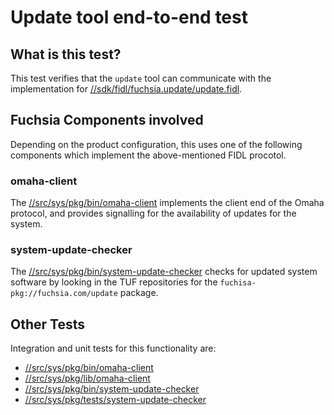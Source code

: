 # Update tool end-to-end test

## What is this test?

This test verifies that the `update` tool can communicate with the
implementation for [//sdk/fidl/fuchsia.update/update.fidl](update_fidl).

## Fuchsia Components involved

Depending on the product configuration, this uses one of the following
components which implement the above-mentioned FIDL procotol.

### omaha-client

The [//src/sys/pkg/bin/omaha-client](omaha-client-service) implements the
client end of the Omaha protocol, and provides signalling for the
availability of updates for the system.

### system-update-checker

The [//src/sys/pkg/bin/system-update-checker](system-update-checker)
checks for updated system software by looking in the TUF repositories
for the `fuchisa-pkg://fuchsia.com/update` package.

## Other Tests

Integration and unit tests for this functionality are:
- [//src/sys/pkg/bin/omaha-client](omaha-client-service)
- [//src/sys/pkg/lib/omaha-client](omaha-client)
- [//src/sys/pkg/bin/system-update-checker](system-update-checker)
- [//src/sys/pkg/tests/system-update-checker](system-update-checker-tests)

[update_fidl]: https://fuchsia.googlesource.com/fuchsia/+/master/sdk/fidl/fuchsia.update/update.fidl
[omaha-client-service]: https://fuchsia.googlesource.com/fuchsia/+/master/src/sys/pkg/bin/omaha-client
[omaha-client]: https://fuchsia.googlesource.com/fuchsia/+/master/src/sys/pkg/lib/omaha-client
[system-update-checker]: https://fuchsia.googlesource.com/fuchsia/+/master/src/sys/pkg/bin/system-update-checker
[system-update-checker-tests]: https://fuchsia.googlesource.com/fuchsia/+/master/src/sys/pkg/tests/system-update-checker

